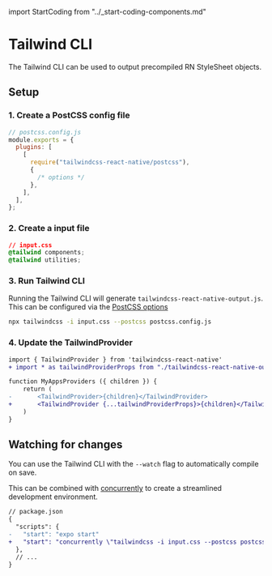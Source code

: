 import StartCoding from "../\_start-coding-components.md"

# Tailwind CLI

The Tailwind CLI can be used to output precompiled RN StyleSheet objects.

## Setup

### 1. Create a PostCSS config file

```js
// postcss.config.js
module.exports = {
  plugins: [
    [
      require("tailwindcss-react-native/postcss"),
      {
        /* options */
      },
    ],
  ],
};
```

### 2. Create a input file

```css
// input.css
@tailwind components;
@tailwind utilities;
```

### 3. Run Tailwind CLI

Running the Tailwind CLI will generate `tailwindcss-react-native-output.js`. This can be configured via the [PostCSS options](../configuration/postcss)

```bash
npx tailwindcss -i input.css --postcss postcss.config.js
```

### 4. Update the TailwindProvider

```diff
import { TailwindProvider } from 'tailwindcss-react-native'
+ import * as tailwindProviderProps from "./tailwindcss-react-native-output"

function MyAppsProviders ({ children }) {
    return (
-       <TailwindProvider>{children}</TailwindProvider>
+       <TailwindProvider {...tailwindProviderProps}>{children}</TailwindProvider>
    )
}
```

<StartCoding />

## Watching for changes

You can use the Tailwind CLI with the `--watch` flag to automatically compile on save.

This can be combined with [concurrently](https://www.npmjs.com/package/concurrently) to create a streamlined development environment.

```diff
// package.json
{
  "scripts": {
-   "start": "expo start"
+   "start": "concurrently \"tailwindcss -i input.css --postcss postcss.config.js --watch\" \"expo start\""
  },
  // ...
}
```
